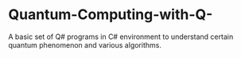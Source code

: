 # Quantum-Computing-with-Q-
A basic set of Q# programs in C# environment to understand certain quantum phenomenon and various algorithms.
